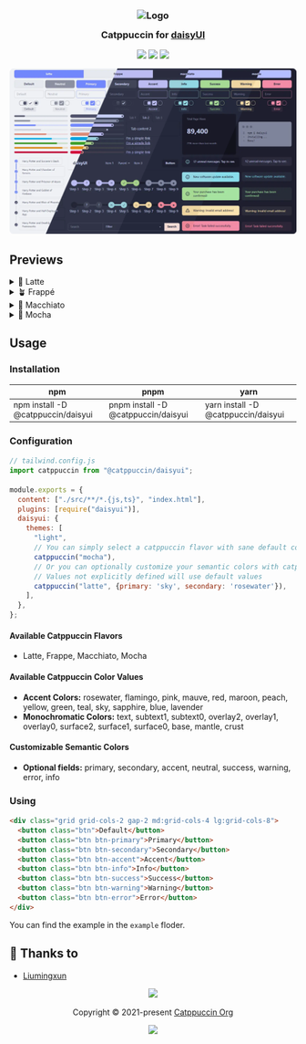 <h3 align="center">
	<img src="https://raw.githubusercontent.com/catppuccin/catppuccin/main/assets/logos/exports/1544x1544_circle.png" width="100" alt="Logo"/><br/>
	<img src="https://raw.githubusercontent.com/catppuccin/catppuccin/main/assets/misc/transparent.png" height="30" width="0px"/>
	Catppuccin for <a href="https://github.com/saadeghi/daisyui">daisyUI</a>
	<img src="https://raw.githubusercontent.com/catppuccin/catppuccin/main/assets/misc/transparent.png" height="30" width="0px"/>
</h3>

<p align="center">
	<a href="https://github.com/catppuccin/daisyui/stargazers"><img src="https://img.shields.io/github/stars/liumingxun/daisyui?colorA=363a4f&colorB=b7bdf8&style=for-the-badge"></a>
	<a href="https://github.com/catppuccin/daisyui/issues"><img src="https://img.shields.io/github/issues/liumingxun/daisyui?colorA=363a4f&colorB=f5a97f&style=for-the-badge"></a>
	<a href="https://github.com/catppuccin/daisyui/contributors"><img src="https://img.shields.io/github/contributors/liumingxun/daisyui?colorA=363a4f&colorB=a6da95&style=for-the-badge"></a>
</p>

<p align="center">
	<img src="https://raw.githubusercontent.com/catppuccin/daisyui/main/assets/previews/preview.webp"/>
</p>

## Previews

<details>
<summary>🌻 Latte</summary>
<img src="https://raw.githubusercontent.com/catppuccin/daisyui/main/assets/previews/latte.webp"/>
</details>
<details>
<summary>🪴 Frappé</summary>
<img src="https://raw.githubusercontent.com/catppuccin/daisyui/main/assets/previews/frappe.webp"/>
</details>
<details>
<summary>🌺 Macchiato</summary>
<img src="https://raw.githubusercontent.com/catppuccin/daisyui/main/assets/previews/macchiato.webp"/>
</details>
<details>
<summary>🌿 Mocha</summary>
<img src="https://raw.githubusercontent.com/catppuccin/daisyui/main/assets/previews/mocha.webp"/>
</details>

## Usage

### Installation

| **npm**                            | **pnpm**                            | **yarn**                            |
| ---------------------------------- | ----------------------------------- | ----------------------------------- |
| npm install -D @catppuccin/daisyui | pnpm install -D @catppuccin/daisyui | yarn install -D @catppuccin/daisyui |

### Configuration

```javascript
// tailwind.config.js
import catppuccin from "@catppuccin/daisyui";

module.exports = {
  content: ["./src/**/*.{js,ts}", "index.html"],
  plugins: [require("daisyui")],
  daisyui: {
    themes: [
      "light",
      // You can simply select a catppuccin flavor with sane default colors
      catppuccin("mocha"),
      // Or you can optionally customize your semantic colors with catppuccin defined color values
      // Values not explicitly defined will use default values
      catppuccin("latte", {primary: 'sky', secondary: 'rosewater'}),
    ],
  },
};
```

#### Available Catppuccin Flavors
- Latte, Frappe, Macchiato, Mocha

#### Available Catppuccin Color Values
- **Accent Colors:** rosewater, flamingo, pink, mauve, red, maroon, peach, yellow, green, teal, sky, sapphire, blue, lavender
- **Monochromatic Colors:** text, subtext1, subtext0, overlay2, overlay1, overlay0, surface2, surface1, surface0, base, mantle, crust

#### Customizable Semantic Colors
- **Optional fields:** primary, secondary, accent, neutral, success, warning, error, info

### Using

```html
<div class="grid grid-cols-2 gap-2 md:grid-cols-4 lg:grid-cols-8">
  <button class="btn">Default</button>
  <button class="btn btn-primary">Primary</button>
  <button class="btn btn-secondary">Secondary</button>
  <button class="btn btn-accent">Accent</button>
  <button class="btn btn-info">Info</button>
  <button class="btn btn-success">Success</button>
  <button class="btn btn-warning">Warning</button>
  <button class="btn btn-error">Error</button>
</div>
```
You can find the example in the `example` floder.

## 💝 Thanks to

- [Liumingxun](https://github.com/Liumingxun)

<p align="center">
	<img src="https://raw.githubusercontent.com/catppuccin/catppuccin/main/assets/footers/gray0_ctp_on_line.svg?sanitize=true" />
</p>

<p align="center">
	Copyright &copy; 2021-present <a href="https://github.com/catppuccin" target="_blank">Catppuccin Org</a>
</p>

<p align="center">
	<a href="https://github.com/catppuccin/catppuccin/blob/main/LICENSE"><img src="https://img.shields.io/static/v1.svg?style=for-the-badge&label=License&message=MIT&logoColor=d9e0ee&colorA=363a4f&colorB=b7bdf8"/></a>
</p>
